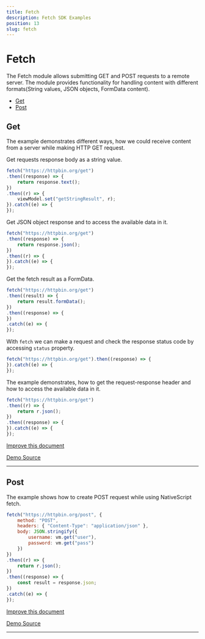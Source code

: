 ```yaml
---
title: Fetch
description: Fetch SDK Examples
position: 13
slug: fetch
---
```


# Fetch

The Fetch module allows submitting GET and POST requests to a remote server. The module provides functionality for handling content with different formats(String values, JSON objects, FormData content).


* [Get](#get)
* [Post](#post)


## Get

The example demonstrates different ways, how we could receive content from a server while making HTTP GET request.

Get requests response body as a string value.
```JavaScript
fetch("https://httpbin.org/get")
.then((response) => {
    return response.text();
})
.then((r) => {
    viewModel.set("getStringResult", r);
}).catch((e) => {
});
```

Get JSON object response and to access the available data in it.
```JavaScript
fetch("https://httpbin.org/get")
.then((response) => {
    return response.json();
})
.then((r) => {
}).catch((e) => {
});
```

Get the fetch result as a FormData.
```JavaScript
fetch("https://httpbin.org/get")
.then((result) => {
    return result.formData();
})
.then((response) => {
})
.catch((e) => {
});
```

With `fetch` we can make a request and check the response status code by accessing `status` property.
```JavaScript
fetch("https://httpbin.org/get").then((response) => {
}).catch((e) => {
});
```

The example demonstrates, how to get the request-response header and how to access the available data in it.
```JavaScript
fetch("https://httpbin.org/get")
.then((r) => {
    return r.json();
})
.then((response) => {
}).catch((e) => {
});
```

[Improve this document](undefined/edit/master/app/fetch/get/article.md)

[Demo Source](undefined/edit/master/app/fetch/get)

---

## Post

The example shows how to create POST request while using NativeScript fetch.

```JavaScript
fetch("https://httpbin.org/post", {
    method: "POST",
    headers: { "Content-Type": "application/json" },
    body: JSON.stringify({
        username: vm.get("user"),
        password: vm.get("pass")
    })
})
.then((r) => {
    return r.json();
})
.then((response) => {
    const result = response.json;
})
.catch((e) => {
});
```


[Improve this document](undefined/edit/master/app/fetch/post/article.md)

[Demo Source](undefined/edit/master/app/fetch/post)

---




